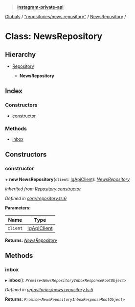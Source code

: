 > **[instagram-private-api](../README.md)**

[Globals](../README.md) / ["repositories/news.repository"](../modules/_repositories_news_repository_.md) / [NewsRepository](_repositories_news_repository_.newsrepository.md) /

# Class: NewsRepository

## Hierarchy

* [Repository](_core_repository_.repository.md)

  * **NewsRepository**

## Index

### Constructors

* [constructor](_repositories_news_repository_.newsrepository.md#constructor)

### Methods

* [inbox](_repositories_news_repository_.newsrepository.md#inbox)

## Constructors

###  constructor

\+ **new NewsRepository**(`client`: [IgApiClient](_core_client_.igapiclient.md)): *[NewsRepository](_repositories_news_repository_.newsrepository.md)*

*Inherited from [Repository](_core_repository_.repository.md).[constructor](_core_repository_.repository.md#constructor)*

*Defined in [core/repository.ts:6](https://github.com/dilame/instagram-private-api/blob/01eb399/src/core/repository.ts#L6)*

**Parameters:**

Name | Type |
------ | ------ |
`client` | [IgApiClient](_core_client_.igapiclient.md) |

**Returns:** *[NewsRepository](_repositories_news_repository_.newsrepository.md)*

## Methods

###  inbox

▸ **inbox**(): *`Promise<NewsRepositoryInboxResponseRootObject>`*

*Defined in [repositories/news.repository.ts:5](https://github.com/dilame/instagram-private-api/blob/01eb399/src/repositories/news.repository.ts#L5)*

**Returns:** *`Promise<NewsRepositoryInboxResponseRootObject>`*